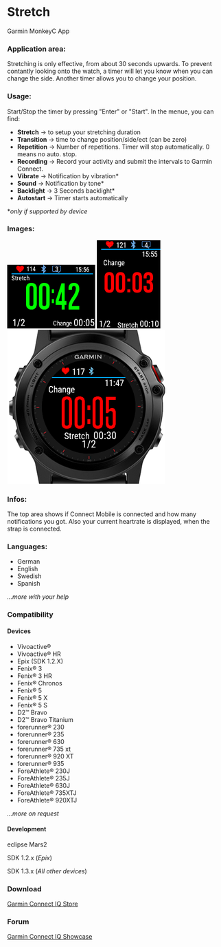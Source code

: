 # Stretch
Garmin MonkeyC App

### Application area:
Stretching is only effective, from about 30 seconds upwards.
To prevent contantly looking onto the watch, a timer will let you know when you can change the side.
Another timer allows you to change your position.

### Usage:
Start/Stop the timer by pressing "Enter" or "Start".
In the menue, you can find:
- **Stretch** -> to setup your stretching duration
- **Transition** -> time to change position/side/ect (can be zero)
- **Repetition** -> Number of repetitions. Timer will stop automatically. 0 means no auto. stop.
- **Recording** -> Record your activity and submit the intervals to Garmin Connect.
- **Vibrate** -> Notification by vibration*
- **Sound** -> Notification by tone*
- **Backlight** -> 3 Seconds backlight*
- **Autostart** -> Timer starts automatically


*_only if supported by device_

### Images:
![Vivoactive](/Screenshots/Vivoactive.png?raw=true "Stretch - Vivoactive")
![VivoactiveHR](/Screenshots/VivoactiveHR.png?raw=true "Stretch - VivoactiveHR")
![Fenix3](/Screenshots/Fenix3.png?raw=true "Stretch - Fenix3")

### Infos:
The top area shows if Connect Mobile is connected and how many notifications you got.
Also your current heartrate is displayed, when the strap is connected.

### Languages:
- German
- English
- Swedish
- Spanish

_...more with your help_

### Compatibility
#### Devices
- Vivoactive®
- Vivoactive® HR
- Epix (SDK 1.2.X)
- Fenix® 3
- Fenix® 3 HR
- Fenix® Chronos
- Fenix® 5
- Fenix® 5 X
- Fenix® 5 S
- D2™ Bravo
- D2™ Bravo Titanium
- forerunner® 230
- forerunner® 235
- forerunner® 630
- forerunner® 735 xt
- forerunner® 920 XT
- forerunner® 935
- ForeAthlete® 230J
- ForeAthlete® 235J
- ForeAthlete® 630J
- ForeAthlete® 735XTJ
- ForeAthlete® 920XTJ

_...more on request_


#### Development
eclipse Mars2

SDK 1.2.x (_Epix_)

SDK 1.3.x (_All other devices_)

### Download
[Garmin Connect IQ Store](https://apps.garmin.com/de-DE/apps/277002f0-29ab-4b08-98dd-f2ea045bf1d6)

### Forum
[Garmin Connect IQ Showcase](https://forums.garmin.com/showthread.php?368157-App-Stretch)
